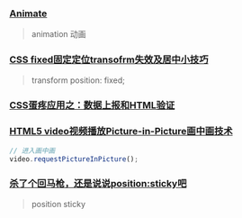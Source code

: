 ### [Animate](https://animate.style)

> animation 动画

### [CSS fixed固定定位transofrm失效及居中小技巧](https://www.zhangxinxu.com/wordpress/2023/02/css-fixed-position-transform-center/)

> transform   position: fixed;

### [CSS蛋疼应用之：数据上报和HTML验证](https://www.zhangxinxu.com/wordpress/2018/12/css-data-report-html-validate/)

### [HTML5 video视频播放Picture-in-Picture画中画技术](https://www.zhangxinxu.com/wordpress/2018/12/html5-video-play-picture-in-picture/)

```js
// 进入画中画
video.requestPictureInPicture();
```

### [杀了个回马枪，还是说说position:sticky吧](https://www.zhangxinxu.com/wordpress/2018/12/css-position-sticky/)

> position sticky
